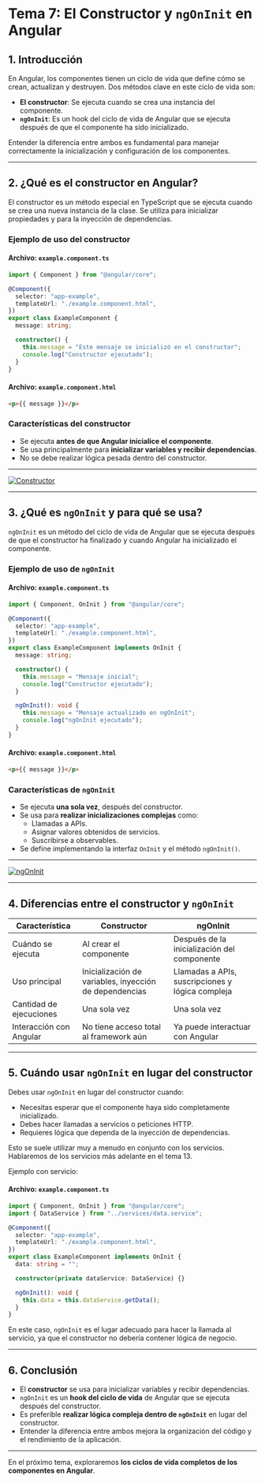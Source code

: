 # **Tema 7: El Constructor y `ngOnInit` en Angular**

## **1. Introducción**

En Angular, los componentes tienen un ciclo de vida que define cómo se crean, actualizan y destruyen. Dos métodos clave en este ciclo de vida son:

- **El constructor**: Se ejecuta cuando se crea una instancia del componente.
- **`ngOnInit`**: Es un hook del ciclo de vida de Angular que se ejecuta después de que el componente ha sido inicializado.

Entender la diferencia entre ambos es fundamental para manejar correctamente la inicialización y configuración de los componentes.

---

## **2. ¿Qué es el constructor en Angular?**

El constructor es un método especial en TypeScript que se ejecuta cuando se crea una nueva instancia de la clase. Se utiliza para inicializar propiedades y para la inyección de dependencias.

### **Ejemplo de uso del constructor**

#### **Archivo: `example.component.ts`**

```ts
import { Component } from "@angular/core";

@Component({
  selector: "app-example",
  templateUrl: "./example.component.html",
})
export class ExampleComponent {
  message: string;

  constructor() {
    this.message = "Este mensaje se inicializó en el constructor";
    console.log("Constructor ejecutado");
  }
}
```

#### **Archivo: `example.component.html`**

```html
<p>{{ message }}</p>
```

### **Características del constructor**

- Se ejecuta **antes de que Angular inicialice el componente**.
- Se usa principalmente para **inicializar variables y recibir dependencias**.
- No se debe realizar lógica pesada dentro del constructor.

---

[![Constructor](https://img.youtube.com/vi/2YPur9wymh0/0.jpg)](https://www.youtube.com/watch?v=2YPur9wymh0&list=PLzA2VyZwsq_9cD3JIxBymaIVyef07PJ-y)

---

## **3. ¿Qué es `ngOnInit` y para qué se usa?**

`ngOnInit` es un método del ciclo de vida de Angular que se ejecuta después de que el constructor ha finalizado y cuando Angular ha inicializado el componente.

### **Ejemplo de uso de `ngOnInit`**

#### **Archivo: `example.component.ts`**

```ts
import { Component, OnInit } from "@angular/core";

@Component({
  selector: "app-example",
  templateUrl: "./example.component.html",
})
export class ExampleComponent implements OnInit {
  message: string;

  constructor() {
    this.message = "Mensaje inicial";
    console.log("Constructor ejecutado");
  }

  ngOnInit(): void {
    this.message = "Mensaje actualizado en ngOnInit";
    console.log("ngOnInit ejecutado");
  }
}
```

#### **Archivo: `example.component.html`**

```html
<p>{{ message }}</p>
```

### **Características de `ngOnInit`**

- Se ejecuta **una sola vez**, después del constructor.
- Se usa para **realizar inicializaciones complejas** como:
  - Llamadas a APIs.
  - Asignar valores obtenidos de servicios.
  - Suscribirse a observables.
- Se define implementando la interfaz `OnInit` y el método `ngOnInit()`.

---

[![ngOnInit](https://img.youtube.com/vi/FSZoekTcJn4/0.jpg)](https://www.youtube.com/watch?v=FSZoekTcJn4&list=PLzA2VyZwsq_9cD3JIxBymaIVyef07PJ-y)

---

## **4. Diferencias entre el constructor y `ngOnInit`**

| **Característica**      | **Constructor**                                        | **ngOnInit**                                     |
| ----------------------- | ------------------------------------------------------ | ------------------------------------------------ |
| Cuándo se ejecuta       | Al crear el componente                                 | Después de la inicialización del componente      |
| Uso principal           | Inicialización de variables, inyección de dependencias | Llamadas a APIs, suscripciones y lógica compleja |
| Cantidad de ejecuciones | Una sola vez                                           | Una sola vez                                     |
| Interacción con Angular | No tiene acceso total al framework aún                 | Ya puede interactuar con Angular                 |

---

## **5. Cuándo usar `ngOnInit` en lugar del constructor**

Debes usar `ngOnInit` en lugar del constructor cuando:

- Necesitas esperar que el componente haya sido completamente inicializado.
- Debes hacer llamadas a servicios o peticiones HTTP.
- Requieres lógica que dependa de la inyección de dependencias.

Esto se suele utilizar muy a menudo en conjunto con los servicios. Hablaremos de los servicios más adelante en el tema 13.

Ejemplo con servicio:

#### **Archivo: `example.component.ts`**

```ts
import { Component, OnInit } from "@angular/core";
import { DataService } from "../services/data.service";

@Component({
  selector: "app-example",
  templateUrl: "./example.component.html",
})
export class ExampleComponent implements OnInit {
  data: string = "";

  constructor(private dataService: DataService) {}

  ngOnInit(): void {
    this.data = this.dataService.getData();
  }
}
```

En este caso, `ngOnInit` es el lugar adecuado para hacer la llamada al servicio, ya que el constructor no debería contener lógica de negocio.

---

## **6. Conclusión**

- El **constructor** se usa para inicializar variables y recibir dependencias.
- `ngOnInit` es un **hook del ciclo de vida** de Angular que se ejecuta después del constructor.
- Es preferible **realizar lógica compleja dentro de `ngOnInit`** en lugar del constructor.
- Entender la diferencia entre ambos mejora la organización del código y el rendimiento de la aplicación.

---

En el próximo tema, exploraremos **los ciclos de vida completos de los componentes en Angular**.
